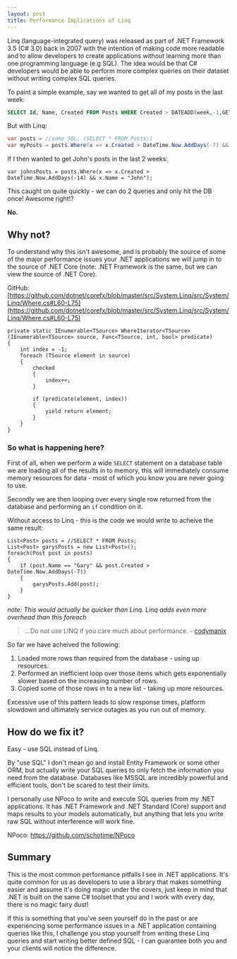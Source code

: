 ```yaml
---
layout: post
title: Performance Implications of Linq
---
```


Linq (language-integrated query) was released as part of .NET Framework 3.5 (C# 3.0) back in 2007 with the intention of making code more readable and to allow developers to create applications without learning more than one programming language (e.g SQL). The idea would be that C# developers would be able to perform more complex queries on their dataset without writing complex SQL queries.

To paint a simple example, say we wanted to get all of my posts in the last week:

```SQL
SELECT Id, Name, Created FROM Posts WHERE Created > DATEADD(week,-1,GETDATE()) AND Name = 'Gary';
```
But with Linq:

```C#
var posts = //some SQL: (SELECT * FROM Posts;)
var myPosts = posts.Where(x => x.Created > DateTime.Now.AddDays(-7) && x.Name = "Gary");
```
If I then wanted to get John's posts in the last 2 weeks:

	var johnsPosts = posts.Where(x => x.Created > DateTime.Now.AddDays(-14) && x.Name = "John");

This caught on quite quickly - we can do 2 queries and only hit the DB once! Awesome right!?

**No.**

## Why not?
To understand why this isn't awesome, and is probably the source of some of the major performance issues your .NET applications we will jump in to the source of .NET Core (note: .NET Framework is the same, but we can view the source of .NET Core).

GitHub: [https://github.com/dotnet/corefx/blob/master/src/System.Linq/src/System/Linq/Where.cs#L60-L75](https://github.com/dotnet/corefx/blob/master/src/System.Linq/src/System/Linq/Where.cs#L60-L75)

    private static IEnumerable<TSource> WhereIterator<TSource>(IEnumerable<TSource> source, Func<TSource, int, bool> predicate)
    {
        int index = -1;
        foreach (TSource element in source)
        {
            checked
            {
                index++;
            }

            if (predicate(element, index))
            {
                yield return element;
            }
        }
    }
### So what is happening here?
First of all, when we perform a wide `SELECT` statement on a database table we are loading all of the results in to memory, this will immediately consume memory resources for data - most of which you know you are never going to use.

Secondly we are then looping over every single row returned from the database and performing an `if` condition on it.

Without access to Linq - this is the code we would write to acheive the same result:

    List<Post> posts = //SELECT * FROM Posts;
    List<Post> garysPosts = new List<Post>();
    foreach(Post post in posts)
    {
	    if (post.Name == "Gary" && post.Created > DateTime.Now.AddDays(-7))
	    {
		    garysPosts.Add(post);
		}
	}
    
*note: This would actually be quicker than Linq. Linq adds even more overhead than this foreach*

> ...Do not use LINQ if you care much about performance. - [codymanix](https://stackoverflow.com/a/3156074/179450)

So far we have acheived the following:

 1. Loaded more rows than required from the database - using up resources.
 2. Performed an inefficient loop over those items which gets exponentially slower based on the increasing number of rows.
 3. Copied some of those rows in to a new list - taking up more resources.

Excessive use of this pattern leads to slow response times, platform slowdown and ultimately service outages as you run out of memory.

## How do we fix it?

Easy - use SQL instead of Linq.

By "use SQL" I don't mean go and install Entity Framework or some other ORM, but actually write your SQL queries to only fetch the information you need from the database. Databases like MSSQL are incredibly powerful and efficient tools, don't be scared to test their limits.

I personally use NPoco to write and execute SQL queries from my .NET applications. It has .NET Framework and .NET Standard (Core) support and maps results to your models automatically, but anything that lets you write raw SQL without interference will work fine.

NPoco: https://github.com/schotime/NPoco

## Summary

This is the most common performance pitfalls I see in .NET applications. It's quite common for us as developers to use a library that makes something easier and assume it's doing magic under the covers, just keep in mind that .NET is built on the same C# toolset that you and I work with every day, there is no magic fairy dust!

If this is something that you've seen yourself do in the past or are experiencing some performance issues in a .NET application containing queries like this, I challenge you stop yourself from writing these Linq queries and start writing better defined SQL - I can guarantee both you and your clients will notice the difference.
